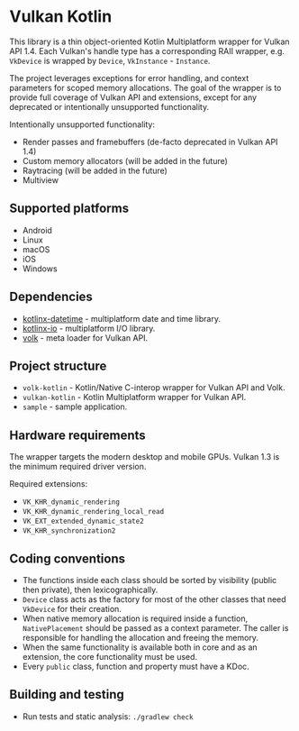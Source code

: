 Vulkan Kotlin
=============

This library is a thin object-oriented Kotlin Multiplatform wrapper for Vulkan API 1.4.
Each Vulkan's handle type has a corresponding RAII wrapper, e.g. `VkDevice` is wrapped by `Device`, `VkInstance` - `Instance`.

The project leverages exceptions for error handling, and context parameters for scoped memory allocations.
The goal of the wrapper is to provide full coverage of Vulkan API and extensions, except for
any deprecated or intentionally unsupported functionality.

Intentionally unsupported functionality:
* Render passes and framebuffers (de-facto deprecated in Vulkan API 1.4)
* Custom memory allocators (will be added in the future)
* Raytracing (will be added in the future)
* Multiview

## Supported platforms

* Android
* Linux
* macOS
* iOS
* Windows

## Dependencies

* [kotlinx-datetime](https://github.com/Kotlin/kotlinx-datetime) - multiplatform date and time library.
* [kotlinx-io](https://github.com/Kotlin/kotlinx-io) - multiplatform I/O library.
* [volk](https://github.com/zeux/volk) - meta loader for Vulkan API.

## Project structure

* `volk-kotlin` - Kotlin/Native C-interop wrapper for Vulkan API and Volk.
* `vulkan-kotlin` - Kotlin Multiplatform wrapper for Vulkan API.
* `sample` - sample application.

## Hardware requirements

The wrapper targets the modern desktop and mobile GPUs.
Vulkan 1.3 is the minimum required driver version.

Required extensions:
* `VK_KHR_dynamic_rendering`
* `VK_KHR_dynamic_rendering_local_read`
* `VK_EXT_extended_dynamic_state2`
* `VK_KHR_synchronization2`

## Coding conventions

* The functions inside each class should be sorted by visibility (public then private), then lexicographically.
* `Device` class acts as the factory for most of the other classes that need `VkDevice` for their creation.
* When native memory allocation is required inside a function, `NativePlacement` should be passed as a context parameter.
  The caller is responsible for handling the allocation and freeing the memory.
* When the same functionality is available both in core and as an extension, the core functionality must be used.
* Every `public` class, function and property must have a KDoc.

## Building and testing

* Run tests and static analysis: `./gradlew check`

